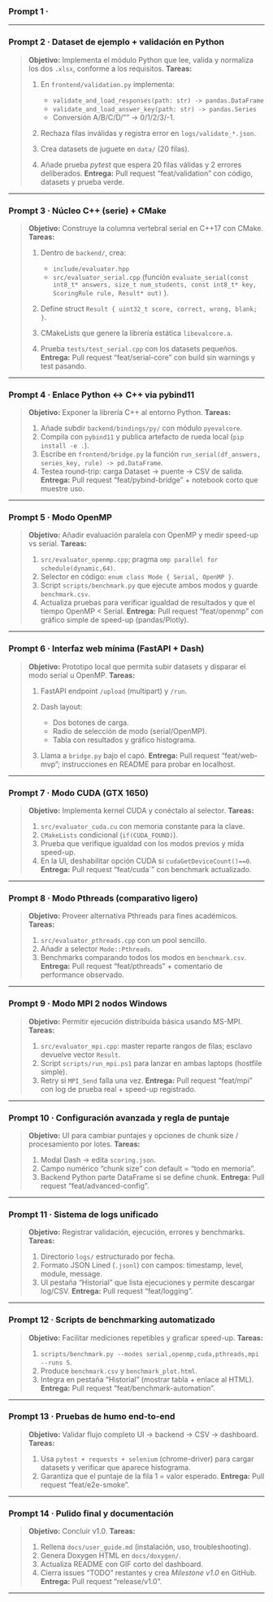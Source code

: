 ### Prompt 1 ·
---

### Prompt 2 · Dataset de ejemplo + validación en Python

> **Objetivo:** Implementa el módulo Python que lee, valida y normaliza los dos `.xlsx`, conforme a los requisitos.
> **Tareas:**
>
> 1. En `frontend/validation.py` implementa:
>
>    * `validate_and_load_responses(path: str) -> pandas.DataFrame`
>    * `validate_and_load_answer_key(path: str) -> pandas.Series`
>    * Conversión A/B/C/D/”” → 0/1/2/3/-1.
> 2. Rechaza filas inválidas y registra error en `logs/validate_*.json`.
> 3. Crea datasets de juguete en `data/` (20 filas).
> 4. Añade prueba *pytest* que espera 20 filas válidas y 2 errores deliberados.
>    **Entrega:** Pull request “feat/validation” con código, datasets y prueba verde.

---

### Prompt 3 · Núcleo C++ (serie) + CMake

> **Objetivo:** Construye la columna vertebral serial en C++17 con CMake.
> **Tareas:**
>
> 1. Dentro de `backend/`, crea:
>
>    * `include/evaluator.hpp`
>    * `src/evaluator_serial.cpp` (función `evaluate_serial(const int8_t* answers, size_t num_students, const int8_t* key, ScoringRule rule, Result* out)` ).
> 2. Define struct `Result { uint32_t score, correct, wrong, blank; }`.
> 3. CMakeLists que genere la librería estática `libevalcore.a`.
> 4. Prueba `tests/test_serial.cpp` con los datasets pequeños.
>    **Entrega:** Pull request “feat/serial-core” con build sin warnings y test pasando.

---

### Prompt 4 · Enlace Python ↔ C++ via pybind11

> **Objetivo:** Exponer la librería C++ al entorno Python.
> **Tareas:**
>
> 1. Añade subdir `backend/bindings/py/` con módulo `pyevalcore`.
> 2. Compila con `pybind11` y publica artefacto de rueda local (`pip install -e .`).
> 3. Escribe en `frontend/bridge.py` la función `run_serial(df_answers, series_key, rule) -> pd.DataFrame`.
> 4. Testea round-trip: carga Dataset → puente → CSV de salida.
>    **Entrega:** Pull request “feat/pybind-bridge” + notebook corto que muestre uso.

---

### Prompt 5 · Modo OpenMP

> **Objetivo:** Añadir evaluación paralela con OpenMP y medir speed-up vs serial.
> **Tareas:**
>
> 1. `src/evaluator_openmp.cpp`; pragma `omp parallel for schedule(dynamic,64)`.
> 2. Selector en código: `enum class Mode { Serial, OpenMP }`.
> 3. Script `scripts/benchmark.py` que ejecute ambos modos y guarde `benchmark.csv`.
> 4. Actualiza pruebas para verificar igualdad de resultados y que el tiempo OpenMP < Serial.
>    **Entrega:** Pull request “feat/openmp” con gráfico simple de speed-up (pandas/Plotly).

---

### Prompt 6 · Interfaz web mínima (FastAPI + Dash)

> **Objetivo:** Prototipo local que permita subir datasets y disparar el modo serial u OpenMP.
> **Tareas:**
>
> 1. FastAPI endpoint `/upload` (multipart) y `/run`.
> 2. Dash layout:
>
>    * Dos botones de carga.
>    * Radio de selección de modo (serial/OpenMP).
>    * Tabla con resultados y gráfico histograma.
> 3. Llama a `bridge.py` bajo el capó.
>    **Entrega:** Pull request “feat/web-mvp”; instrucciones en README para probar en localhost.

---

### Prompt 7 · Modo CUDA (GTX 1650)

> **Objetivo:** Implementa kernel CUDA y conéctalo al selector.
> **Tareas:**
>
> 1. `src/evaluator_cuda.cu` con memoria constante para la clave.
> 2. `CMakeLists` condicional (`if(CUDA_FOUND)`).
> 3. Prueba que verifique igualdad con los modos previos y mida speed-up.
> 4. En la UI, deshabilitar opción CUDA si `cudaGetDeviceCount()==0`.
>    **Entrega:** Pull request “feat/cuda\`” con benchmark actualizado.

---

### Prompt 8 · Modo Pthreads (comparativo ligero)

> **Objetivo:** Proveer alternativa Pthreads para fines académicos.
> **Tareas:**
>
> 1. `src/evaluator_pthreads.cpp` con un pool sencillo.
> 2. Añadir a selector `Mode::Pthreads`.
> 3. Benchmarks comparando todos los modos en `benchmark.csv`.
>    **Entrega:** Pull request “feat/pthreads” + comentario de performance observado.

---

### Prompt 9 · Modo MPI 2 nodos Windows

> **Objetivo:** Permitir ejecución distribuida básica usando MS-MPI.
> **Tareas:**
>
> 1. `src/evaluator_mpi.cpp`: master reparte rangos de filas; esclavo devuelve vector `Result`.
> 2. Script `scripts/run_mpi.ps1` para lanzar en ambas laptops (hostfile simple).
> 3. Retry si `MPI_Send` falla una vez.
>    **Entrega:** Pull request “feat/mpi” con log de prueba real + speed-up registrado.

---

### Prompt 10 · Configuración avanzada y regla de puntaje

> **Objetivo:** UI para cambiar puntajes y opciones de chunk size / procesamiento por lotes.
> **Tareas:**
>
> 1. Modal Dash → edita `scoring.json`.
> 2. Campo numérico “chunk size” con default = “todo en memoria”.
> 3. Backend Python parte DataFrame si se define chunk.
>    **Entrega:** Pull request “feat/advanced-config”.

---

### Prompt 11 · Sistema de logs unificado

> **Objetivo:** Registrar validación, ejecución, errores y benchmarks.
> **Tareas:**
>
> 1. Directorio `logs/` estructurado por fecha.
> 2. Formato JSON Lined (`.jsonl`) con campos: timestamp, level, module, message.
> 3. UI pestaña “Historial” que lista ejecuciones y permite descargar log/CSV.
>    **Entrega:** Pull request “feat/logging”.

---

### Prompt 12 · Scripts de benchmarking automatizado

> **Objetivo:** Facilitar mediciones repetibles y graficar speed-up.
> **Tareas:**
>
> 1. `scripts/benchmark.py --modes serial,openmp,cuda,pthreads,mpi --runs 5`.
> 2. Produce `benchmark.csv` y `benchmark_plot.html`.
> 3. Integra en pestaña “Historial” (mostrar tabla + enlace al HTML).
>    **Entrega:** Pull request “feat/benchmark-automation”.

---

### Prompt 13 · Pruebas de humo end-to-end

> **Objetivo:** Validar flujo completo UI → backend → CSV → dashboard.
> **Tareas:**
>
> 1. Usa `pytest + requests + selenium` (chrome-driver) para cargar datasets y verificar que aparece histograma.
> 2. Garantiza que el puntaje de la fila 1 = valor esperado.
>    **Entrega:** Pull request “feat/e2e-smoke”.

---

### Prompt 14 · Pulido final y documentación

> **Objetivo:** Concluir v1.0.
> **Tareas:**
>
> 1. Rellena `docs/user_guide.md` (instalación, uso, troubleshooting).
> 2. Genera Doxygen HTML en `docs/doxygen/`.
> 3. Actualiza README con GIF corto del dashboard.
> 4. Cierra issues “TODO” restantes y crea *Milestone v1.0* en GitHub.
>    **Entrega:** Pull request “release/v1.0”.

---
